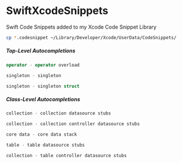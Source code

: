 # SwiftXcodeSnippets
Swift Code Snippets added to my Xcode Code Snippet Library

```bash
cp *.codesnippet ~/Library/Developer/Xcode/UserData/CodeSnippets/
```

##### Top-Level Autocompletions
```swift
operator - operator overload
```

```swift
singleton - singleton
```

```swift
singleton - singleton struct
```

##### Class-Level Autocompletions
```swift
collection - collection datasource stubs
```
```swift
collection - collection controller datasource stubs
```
```swift
core data - core data stack
```
```swift
table - table datasource stubs
```
```swift
collection - table controller datasource stubs
```
